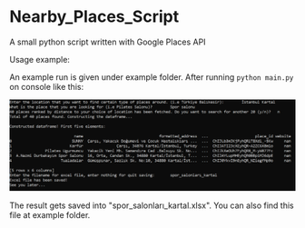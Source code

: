 # Nearby_Places_Script
A small python script written with Google Places API


Usage example:

An example run is given under example folder. After running `python main.py` on console like this:

![Sample run of this script](example/spor_salonları_kartal.PNG)

The result gets saved into "spor_salonları_kartal.xlsx". You can also find this file at example folder.
